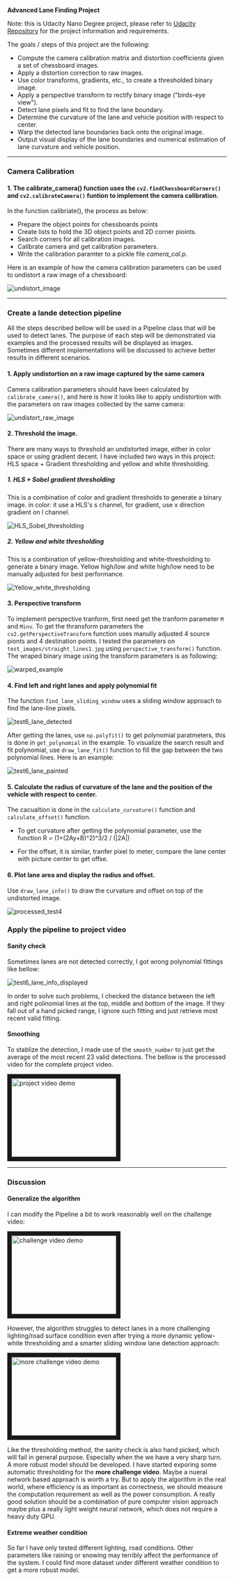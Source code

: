 
**Advanced Lane Finding Project**

Note: this is Udacity Nano Degree project, please refer to [Udacity Repository](https://github.com/udacity/CarND-Advanced-Lane-Lines.git) for the project information and requirements.

The goals / steps of this project are the following:

* Compute the camera calibration matrix and distortion coefficients given a set of chessboard images.
* Apply a distortion correction to raw images.
* Use color transforms, gradients, etc., to create a thresholded binary image.
* Apply a perspective transform to rectify binary image ("birds-eye view").
* Detect lane pixels and fit to find the lane boundary.
* Determine the curvature of the lane and vehicle position with respect to center.
* Warp the detected lane boundaries back onto the original image.
* Output visual display of the lane boundaries and numerical estimation of lane curvature and vehicle position. 

---

### Camera Calibration

#### 1. The calibrate_camera() function uses the `cv2.findChessboardCorners()` and `cv2.calibrateCamera()` funtion to implement the camera calibration.


In the function calibriate(), the process as below:

* Prepare the object points for chessboards points
* Create lists to hold the 3D object points and 2D corner pioints.
* Search corners for all calibration images.
* Calibrate camera and get calibration parameters.
* Write the calibration paramter to a pickle file *camera_cal.p*.

Here is an example of how the camera calibration parameters can be used to undistort a raw image of a chessboard:

![undistort_image](./output_images/undistort_example.png)

---

### Create a lande detection pipeline

All the steps described bellow will be used in a Pipeline class that will be used to detect lanes. The purpose of each step will be demonstrated via examples and the processed results will be displayed as images. Sometimes different implementations will be discussed to achieve better results in different scenarios.


#### 1. Apply undistortion on a raw image captured by the same camera

Camera calibration parameters should have been calculated by `calibrate_camera()`, and here is how it looks like to apply undistortion with the parameters on raw images collected by the same camera:

![undistort_raw_image](./output_images/undistort_raw_image.png)

#### 2. Threshold the image.

There are many ways to threshold an undistorted image, either in color space or using gradient decent. I have included two ways in this project: HLS space + Gradient thresholding and yellow and white thresholding.

##### 1. HLS + Sobel gradient thresholding

This is a combination of color and gradient thresholds to generate a binary image.
in color: it use a HLS's s channel, for gradient, use x direction gradient on l channel.

![HLS_Sobel_thresholding](./output_images/HLS_Sobel_thresholding.png)

##### 2. Yellow and white thresholding

This is a combination of yellow-thresholding and white-thresholding to generate a binary image. Yellow high/low and white high/low need to be manually adjusted for best performance.

![Yellow_white_thresholding](./output_images/Yellow_white_thresholding.png)


#### 3. Perspective transform

To implement perspective tranform, first need get the tranform parameter `M` and `Minv`.
To get the thransform parameters the `cv2.getPerspectiveTransform` function uses manully adjusted 4 source pionts and 4 destination points. I tested the parameters on `test_images/straight_lines1.jpg` using `perspective_transform()` function. The wraped binary image using the transform parameters is as following:

![warped_example](./output_images/warped_example.png)


#### 4. Find left and right lanes and apply polynomial fit

The function `find_lane_sliding_window` uses a sliding window approach to find the lane-line pixels. 

![test6_lane_detected](./output_images/test6_lane_detected.jpg)

After getting the lanes, use `np.polyfit()` to get polynomial paratmeters, this is done in `get_polynomial` in the example. To visualize the search result and fit polynomial, use `draw_lane_fit()` function to fill the gap between the two polynomial lines. Here is an example:

![test6_lane_painted](./output_images/test6_lane_painted.jpg)

#### 5. Calculate the radius of curvature of the lane and the position of the vehicle with respect to center.

The cacualtion is done in the `calculate_curvature()` function and `calculate_offset()` function.

* To get curvature after getting the polynomial parameter, use the function R = (1+(2Ay+B)^2)^3/2 / (|2A|)

* For the offset, it is similar, tranfer pixel to meter, compare the lane center with picture center to get offse.


#### 6. Plot lane area and display the radius and offset.

Use `draw_lane_info()` to draw the curvature and offset on top of the undistorted image.

![processed_test4](./output_images/processed_test4.jpg)

### Apply the pipeline to project video

#### Sanity check

Sometimes lanes are not detected correctly, I got wrong polynomial fittings like bellow:

![test6_lane_info_displayed](./output_images/test6_lane_info_displayed.jpg)

In order to solve such problems, I checked the distance between the left and right polinomial lines at the top, middle and bottom of the image. If they fall out of a hand picked range, I ignore such fitting and just retrieve most recent valid fitting.

#### Smoothing

To stablize the detection, I made use of the `smooth_number` to just get the average of the most recent 23 valid detections. The bellow is the processed video for the complete project video.

<a href="http://www.youtube.com/watch?feature=player_embedded&v=EOUp2sg4StQ
" target="_blank"><img src="http://img.youtube.com/vi/EOUp2sg4StQ/0.jpg" 
alt="project video demo" width="240" height="180" border="10" /></a>

---

### Discussion

#### Generalize the algorithm

I can modify the Pipeline a bit to work reasonably well on the challenge video:

<a href="http://www.youtube.com/watch?feature=player_embedded&v=WoGBw4sw1e4
" target="_blank"><img src="http://img.youtube.com/vi/WoGBw4sw1e4/0.jpg" 
alt="challenge video demo" width="240" height="180" border="10" /></a>

However, the algorithm struggles to detect lanes in a more challenging lighting/road surface condition even after trying a more dynamic yellow-white thresholding and a smarter sliding window lane detection approach:

<a href="http://www.youtube.com/watch?feature=player_embedded&v=AVEcr9qhisc
" target="_blank"><img src="http://img.youtube.com/vi/AVEcr9qhisc/0.jpg" 
alt="more challenge video demo" width="240" height="180" border="10" /></a>

Like the thresholding method, the sanity check is also hand picked, which will fail in general purpose. Especially when the we have a very sharp turn. A more robust model should be developed. I have started exporing some automatic thresholding for the **more challenge video**. Maybe a nueral network based approach is worth a try. But to apply the algorithm in the real world, where efficiency is as important as correctness, we should measure the computation requirement as well as the power consumption. A really good solution should be a combination of pure computer vision approach maybe plus a really light weight neural network, which does not require a heavy duty GPU.

#### Extreme weather condition

So far I have only tested different lighting, road conditions. Other parameters like raining or snowing may terribly affect the performance of the system. I could find more dataset under different weather condition to get a more robust model.

